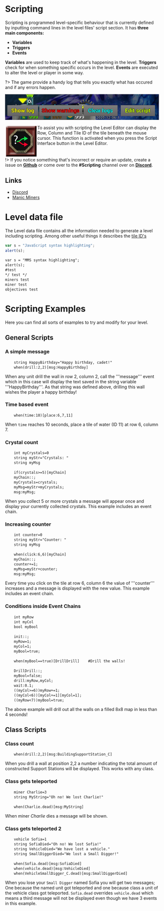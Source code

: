 # Scripting

Scripting is programmed level-specific behaviour that is currently defined by inputting command lines in the level files' script section. It has **three main components:**

* **Variables**
* **Triggers**
* **Events**

**Variables** are used to keep track of what's happening in the level. **Triggers** check for when something specific occurs in the level. **Events** are executed to alter the level or player in some way.

?> The game provide a handy log that tells you exactly what has occured and if any errors happen.

![ShowLogButton_Screenshot](_media/EditorShowLog.png "Show Log")


<img src="_media/EditorScriptingMenu.png" alt="Scripting Button" width="100" style="float:left; margin: 0.2em"/>
To assist you with scripting the Level Editor can display the Row, Column and Tile ID of the tile beneath the mouse cursor. This function is activated when you press the Script Interface button in the Level Editor.

<p style="clear:both; float:none;" />

!> If you notice something that's incorrect or require an update, create a issue on **[Github](https://github.com/ManicMiners/docs/issues)** or come over to the **#Scripting** channel over on **[Discord](https://discord.gg/85k8JHz)**.

## Links
 - [Discord](https://discord.gg/85k8JHz)
 - [Manic Miners](https://manicminers.baraklava.com/)

# Level data file
The Level data file contains all the information needed to generate a level including scripting. Among other useful things it describes the [tile ID's](https://manicminers.fandom.com/wiki/Level_data_file#Tile_ID_list:)


```javascript
var s = "JavaScript syntax highlighting";
alert(s);
```

```clike
var s = "MMS syntax highlighting";
alert(s);
#test
*/ test */
miners test
miner test
objectives test
```


# Scripting Examples
Here you can find all sorts of examples to try and modify for your level.

## General Scripts

### A simple message
```clike
    string HappyBirthday="Happy birthday, cadet!"
	when(drill:2,2)[msg:HappyBirthday]
```
When any unit drill the wall in row 2, column 2, call the '''message''' event which in this case will display the text saved in the string variable '''HappyBirthday'''. As that string was defined above, drilling this wall wishes the player a happy birthday!

### Time based event
```clike    
	when(time:10)[place:6,7,11]
```
When `time` reaches 10 seconds, place a tile of water (ID 11) at row 6, column 7.

### Crystal count
```clike    
	int myCrystals=0
	string myStr="Crystals: "
	string myMsg

	if(crystals>=5)[myChain]
	myChain::;
	myCrystals=crystals;
	myMsg=myStr+myCrystals;
	msg:myMsg;
```
When you collect 5 or more crystals a message will appear once and display your currently collected 	crystals. This example includes an event chain.

### Increasing counter
```clike    
	int counter=0
	string myStr="Counter: "
	string myMsg

	when(click:6,6)[myChain]
	myChain::;
	counter+=1;
	myMsg=myStr+counter;
	msg:myMsg;
```	
Every time you click on the tile at row 6, column 6 the value of '''counter''' increases and a message is displayed with the new value. This example includes an event chain.

### Conditions inside Event Chains
```clike
	int myRow
	int myCol
	bool myBool
 
	init::;
	myRow=1;
	myCol=1;
	myBool=true;
 
	when(myBool==true)[DrillDrill]    #Drill the walls!
 
	DrillDrill::;
	myBool=false;
	drill:myRow,myCol;
	wait:0.1;
	((myCol>=6))myRow+=1;
	((myCol<6))[myCol+=1][myCol=1];
	((myRow<7))myBool=true;
``` 
The above example will drill out all the walls on a filled 8x8 map in less than 4 seconds!

## Class Scripts

### Class count
```clike
	when(drill:2,2)[msg:BuildingSupportStation_C]
```
When you drill a wall at position 2,2 a number indicating the total amount of constructed Support Stations will be displayed. This works with any class.

### Class gets teleported
```clike
	miner Charlie=3
	string MyString="Oh no! We lost Charlie!"
 
	when(Charlie.dead)[msg:MyString]
```
When miner *Charlie* dies a message will be shown.

### Class gets teleported 2
```clike
	vehicle Sofia=1
	string SofiaDied="Oh no! We lost Sofia!"
	string VehicleDied="We have lost a vehicle."
	string SmallDiggerDied="We lost a Small Digger!"
	
	when(Sofia.dead)[msg:SofiaDied]
	when(vehicle.dead)[msg:VehicleDied]
	when(VehicleSmallDigger_C.dead)[msg:SmallDiggerDied]
``` 
When you lose your `Small Digger` named Sofia you will get two messages; One because the named unit got teleported and one because class a unit of the vehicle class got teleported. `Sofia.dead` overrides `vehicle.dead` which means a third message will not be displayed even though we have 3 events in this example.